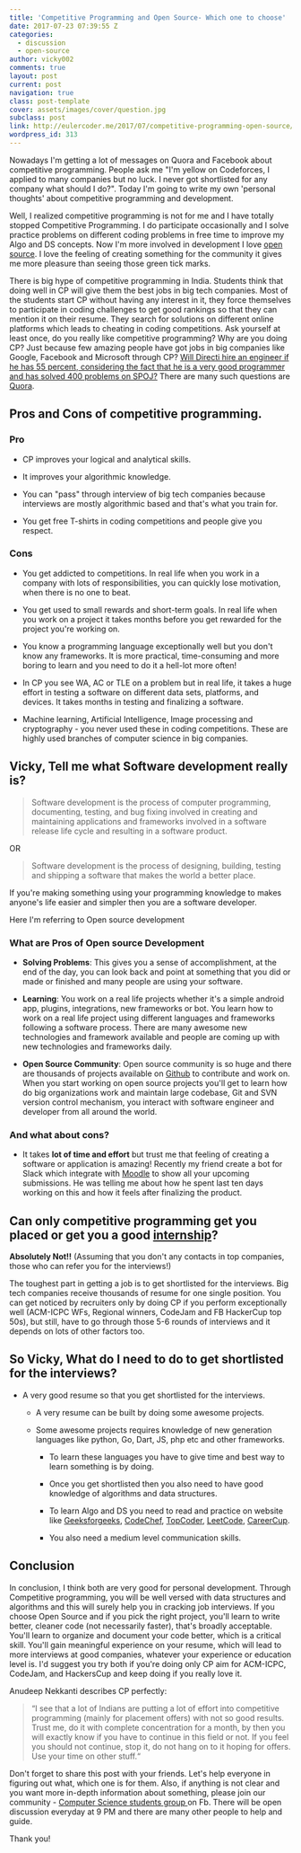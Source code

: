 ```yaml
---
title: 'Competitive Programming and Open Source- Which one to choose'
date: 2017-07-23 07:39:55 Z
categories:
  - discussion
  - open-source
author: vicky002
comments: true
layout: post
current: post
navigation: true
class: post-template
cover: assets/images/cover/question.jpg
subclass: post
link: http://eulercoder.me/2017/07/competitive-programming-open-source/
wordpress_id: 313
---
```


Nowadays I'm getting a lot of messages on Quora and Facebook about competitive programming. People ask me "I'm yellow on Codeforces, I applied to many companies but no luck. I never got shortlisted for any company what should I do?". Today I'm going to write my own 'personal thoughts' about competitive programming and development.

Well, I realized competitive programming is not for me and I have totally stopped Competitive Programming. I do participate occasionally and I solve practice problems on different coding problems in free time to improve my Algo and DS concepts. Now I'm more involved in development I love [open source](https://github.com/vicky002). I love the feeling of creating something for the community it gives me more pleasure than seeing those green tick marks.

There is big hype of competitive programming in India. Students think that doing well in CP will give them the best jobs in big tech companies. Most of the students start CP without having any interest in it, they force themselves to participate in coding challenges to get good rankings so that they can mention it on their resume. They search for solutions on different online platforms which leads to cheating in coding competitions. Ask yourself at least once, do you really like competitive programming? Why are you doing CP? Just because few amazing people have got jobs in big companies like Google, Facebook and Microsoft through CP? [Will Directi hire an engineer if he has 55 percent, considering the fact that he is a very good programmer and has solved 400 problems on SPOJ?](https://www.quora.com/Will-Directi-hire-an-engineer-if-he-has-55-percent-considering-the-fact-that-he-is-a-very-good-programmer-and-has-solved-400-problems-on-SPOJ) There are many such questions are [Quora](https://www.quora.com/pinned/Competitive-Programming).

## Pros and Cons of competitive programming.

### Pro

- CP improves your logical and analytical skills.

- It improves your algorithmic knowledge.

- You can "pass" through interview of big tech companies because interviews are mostly algorithmic based and that's what you train for.

- You get free T-shirts in coding competitions and people give you respect.

<!-- more -->

### Cons

- You get addicted to competitions. In real life when you work in a company with lots of responsibilities, you can quickly lose motivation, when there is no one to beat.

- You get used to small rewards and short-term goals. In real life when you work on a project it takes months before you get rewarded for the project you're working on.

- You know a programming language exceptionally well but you don't know any frameworks. It is more practical, time-consuming and more boring to learn and you need to do it a hell-lot more often!

- In CP you see WA, AC or TLE on a problem but in real life, it takes a huge effort in testing a software on different data sets, platforms, and devices. It takes months in testing and finalizing a software.

- Machine learning, Artificial Intelligence, Image processing and cryptography - you never used these in coding competitions. These are highly used branches of computer science in big companies.

## Vicky, Tell me what Software development really is?

<blockquote>Software development is the process of computer programming, documenting, testing, and bug fixing involved in creating and maintaining applications and frameworks involved in a software release life cycle and resulting in a software product.</blockquote>

OR

<blockquote>Software development is the process of designing, building, testing and shipping a software that makes the world a better place.</blockquote>

If you're making something using your programming knowledge to makes anyone's life easier and simpler then you are a software developer.

Here I'm referring to Open source development

### What are Pros of Open source Development

- **Solving Problems**: This gives you a sense of accomplishment, at the end of the day, you can look back and point at something that you did or made or finished and many people are using your software.

- **Learning**: You work on a real life projects whether it's a simple android app, plugins, integrations, new frameworks or bot. You learn how to work on a real life project using different languages and frameworks following a software process. There are many awesome new technologies and framework available and people are coming up with new technologies and frameworks daily.

- **Open Source Community**: Open source community is so huge and there are thousands of projects available on [Github](https://github.com) to contribute and work on. When you start working on open source projects you'll get to learn how do big organizations work and maintain large codebase, Git and SVN version control mechanism, you interact with software engineer and developer from all around the world.

### And what about cons?

- It takes **lot of time and effort** but trust me that feeling of creating a software or application is amazing! Recently my friend create a bot for Slack which integrate with [Moodle](https://moodle.org) to show all your upcoming submissions. He was telling me about how he spent last ten days working on this and how it feels after finalizing the product.

## Can only competitive programming get you placed or get you a good [internship](http://eulercoder.me/2017/07/slack-internship-sf-silicon-valley/)?

**Absolutely Not!!** (Assuming that you don't any contacts in top companies, those who can refer you for the interviews!)

The toughest part in getting a job is to get shortlisted for the interviews. Big tech companies receive thousands of resume for one single position. You can get noticed by recruiters only by doing CP if you perform exceptionally well (ACM-ICPC WFs, Regional winners, CodeJam and FB HackerCup top 50s), but still, have to go through those 5-6 rounds of interviews and it depends on lots of other factors too.

## So Vicky, What do I need to do to get shortlisted for the interviews?

- A very good resume so that you get shortlisted for the interviews.

  - A very resume can be built by doing some awesome projects.

  * Some awesome projects requires knowledge of new generation languages like python, Go, Dart, JS, php etc and other frameworks.


      * To learn these languages you have to give time and best way to learn something is by doing.


    * Once you get shortlisted then you also need to have good knowledge of algorithms and data structures.


    * To learn Algo and DS you need to read and practice on website like [Geeksforgeeks](http://www.geeksforgeeks.org), [CodeChef](https://codechef.com), [TopCoder](https://www.topcoder.com), [LeetCode](https://leetcode.com), [CareerCup](https://www.careercup.com).


    * You also need a medium level communication skills.

## Conclusion

In conclusion, I think both are very good for personal development. Through Competitive programming, you will be well versed with data structures and algorithms and this will surely help you in cracking job interviews. If you choose Open Source and if you pick the right project, you'll learn to write better, cleaner code (not necessarily faster), that's broadly acceptable. You'll learn to organize and document your code better, which is a critical skill. You'll gain meaningful experience on your resume, which will lead to more interviews at good companies, whatever your experience or education level is. I'd suggest you try both if you're doing only CP aim for ACM-ICPC, CodeJam, and HackersCup and keep doing if you really love it.

Anudeep Nekkanti describes CP perfectly:

<blockquote>“I see that a lot of Indians are putting a lot of effort into competitive programming (mainly for placement offers) with not so good results. Trust me, do it with complete concentration for a month, by then you will exactly know if you have to continue in this field or not. If you feel you should not continue, stop it, do not hang on to it hoping for offers. Use your time on other stuff.“</blockquote>

Don't forget to share this post with your friends. Let's help everyone in figuring out what, which one is for them. Also, if anything is not clear and you want more in-depth information about something, please join our community - [Computer Science students group ](https://www.facebook.com/groups/eulercoder/)on Fb. There will be open discussion everyday at 9 PM and there are many other people to help and guide.

Thank you!
